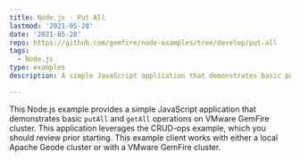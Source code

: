 ```yaml
---
title: Node.js - Put All
lastmod: '2021-05-28'
date: '2021-05-28'
repo: https://github.com/gemfire/node-examples/tree/develop/put-all
tags:
  - Node.js
type: examples
description: A simple JavaScript application that demonstrates basic putAll and getAll operations on VMware GemFire cluster. This application leverages the CRUD-ops example, which you should review prior starting.

---
```


This Node.js example provides a simple JavaScript application that demonstrates basic `putAll` and `getAll` operations on VMware GemFire cluster. This application leverages the CRUD-ops example, which you should review prior starting. This example client works with either a local Apache Geode cluster or with a VMware GemFire cluster.